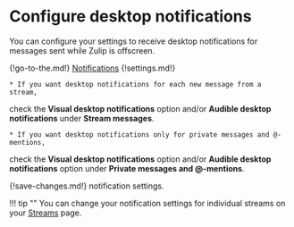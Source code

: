 # Configure desktop notifications

You can configure your settings to receive desktop notifications for messages
sent while Zulip is offscreen.

{!go-to-the.md!} [Notifications](/#settings/notifications)
{!settings.md!}

    * If you want desktop notifications for each new message from a stream,
check the **Visual desktop notifications** option and/or **Audible desktop
notifications** under **Stream messages**.

    * If you want desktop notifications only for private messages and @-mentions,
check the **Visual desktop notifications** option and/or **Audible desktop
notifications** option under **Private messages and @-mentions**.

{!save-changes.md!} notification settings.

!!! tip ""
    You can change your notification settings for individual streams on your
    [Streams](/#streams) page.
